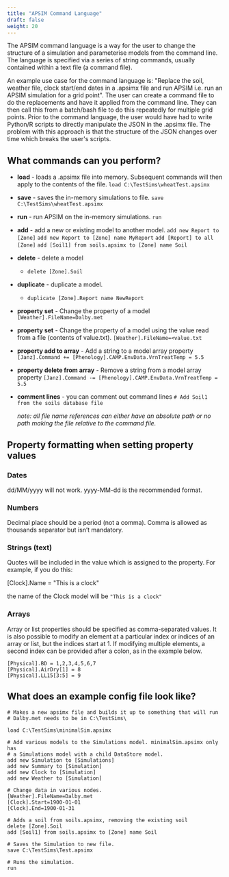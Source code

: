 ```yaml
---
title: "APSIM Command Language"
draft: false
weight: 20
---
```


The APSIM command language is a way for the user to change the structure of a simulation and parameterise models from the command line. The language is specified via a series of string commands, usually contained within a text file (a command file).

An example use case for the command language is: "Replace the soil, weather file, clock start/end dates in a .apsimx file and run APSIM i.e. run an APSIM simulation for a grid point". The user can create a command file to do the replacements and have it applied from the command line. They can then call this from a batch/bash file to do this repeatedly for multiple grid points. Prior to the command language, the user would have had to write Python/R scripts to directly manipulate the JSON in the .apsimx file. The problem with this approach is that the structure of the JSON changes over time which breaks the user's scripts.

## What commands can you perform?

- __load__ - loads a .apsimx file into memory. Subsequent commands will then apply to the contents of the file.
     ```load C:\TestSims\wheatTest.apsimx```
- __save__ - saves the in-memory simulations to file.
    ```save C:\TestSims\wheatTest.apsimx```
- __run__ - run APSIM on the in-memory simulations.
    ```run```
- __add__ - add a new or existing model to another model.
    ```add new Report to [Zone]```
    ```add new Report to [Zone] name MyReport```
    ```add [Report] to all [Zone]```
    ```add [Soil1] from soils.apsimx to [Zone] name Soil```
- __delete__ - delete a model
    - ```delete [Zone].Soil```
- __duplicate__ - duplicate a model.
    - ```duplicate [Zone].Report name NewReport```
- __property set__ - Change the property of a model
      ```[Weather].FileName=Dalby.met```
- __property set__ - Change the property of a model using the value read from a file (contents of value.txt).
      ```[Weather].FileName=<value.txt```
- __property add to array__ - Add a string to a model array property
      ```[Janz].Command += [Phenology].CAMP.EnvData.VrnTreatTemp = 5.5```
- __property delete from array__ - Remove a string from a model array property
      ```[Janz].Command -= [Phenology].CAMP.EnvData.VrnTreatTemp = 5.5```
- __comment lines__ - you can comment out command lines
      ```# Add Soil1 from the soils database file```

    _note: all file name references can either have an absolute path or no path making the file relative to the command file._

## Property formatting when setting property values

### Dates

dd/MM/yyyy will not work. yyyy-MM-dd is the recommended format.

### Numbers

Decimal place should be a period (not a comma). Comma is allowed as  thousands separator but isn’t mandatory.

### Strings (text)

Quotes will be included in the value which is assigned to the property. For example, if you do this:

[Clock].Name = "This is a clock"

the name of the Clock model will be ```"This is a clock"```

### Arrays

Array or list properties should be specified as comma-separated values. It is also possible to modify an element at a particular index or indices of an array or list, but the indices start at 1. If modifying multiple elements, a second index can be provided after a colon, as in the example below.

```
[Physical].BD = 1,2,3,4,5,6,7
[Physical].AirDry[1] = 8
[Physical].LL15[3:5] = 9
```

## What does an example config file look like?
```
# Makes a new apsimx file and builds it up to something that will run
# Dalby.met needs to be in C:\TestSims\

load C:\TestSims\minimalSim.apsimx

# Add various models to the Simulations model. minimalSim.apsimx only has
# a Simulations model with a child DataStore model.
add new Simulation to [Simulations]
add new Summary to [Simulation]
add new Clock to [Simulation]
add new Weather to [Simulation]

# Change data in various nodes.
[Weather].FileName=Dalby.met
[Clock].Start=1900-01-01
[Clock].End=1900-01-31

# Adds a soil from soils.apsimx, removing the existing soil
delete [Zone].Soil
add [Soil1] from soils.apsimx to [Zone] name Soil

# Saves the Simulation to new file.
save C:\TestSims\Test.apsimx

# Runs the simulation.
run
```
